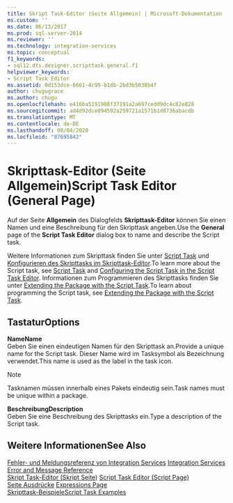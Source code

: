 ```yaml
---
title: Skript Task-Editor (Seite Allgemein) | Microsoft-Dokumentation
ms.custom: ''
ms.date: 06/13/2017
ms.prod: sql-server-2014
ms.reviewer: ''
ms.technology: integration-services
ms.topic: conceptual
f1_keywords:
- sql12.dts.designer.scripttask.general.f1
helpviewer_keywords:
- Script Task Editor
ms.assetid: 0d153dce-6661-4c99-b1db-2bd3b5038b4f
author: chugugrace
ms.author: chugu
ms.openlocfilehash: e416ba5191908f37191a2a697cedd9dc4c82e828
ms.sourcegitcommit: ad4d92dce894592a259721a1571b1d8736abacdb
ms.translationtype: MT
ms.contentlocale: de-DE
ms.lasthandoff: 08/04/2020
ms.locfileid: "87695842"
---
```

# <a name="script-task-editor-general-page"></a><span data-ttu-id="f93da-102">Skripttask-Editor (Seite Allgemein)</span><span class="sxs-lookup"><span data-stu-id="f93da-102">Script Task Editor (General Page)</span></span>
  <span data-ttu-id="f93da-103">Auf der Seite **Allgemein** des Dialogfelds **Skripttask-Editor** können Sie einen Namen und eine Beschreibung für den Skripttask angeben.</span><span class="sxs-lookup"><span data-stu-id="f93da-103">Use the **General** page of the **Script Task Editor** dialog box to name and describe the Script task.</span></span>  
  
 <span data-ttu-id="f93da-104">Weitere Informationen zum Skripttask finden Sie unter [Script Task](control-flow/script-task.md) und [Konfigurieren des Skripttasks im Skripttask-Editor](extending-packages-scripting/task/configuring-the-script-task-in-the-script-task-editor.md).</span><span class="sxs-lookup"><span data-stu-id="f93da-104">To learn more about the Script task, see [Script Task](control-flow/script-task.md) and [Configuring the Script Task in the Script Task Editor](extending-packages-scripting/task/configuring-the-script-task-in-the-script-task-editor.md).</span></span> <span data-ttu-id="f93da-105">Informationen zum Programmieren des Skripttasks finden Sie unter [Extending the Package with the Script Task](extending-packages-scripting/task/extending-the-package-with-the-script-task.md).</span><span class="sxs-lookup"><span data-stu-id="f93da-105">To learn about programming the Script task, see [Extending the Package with the Script Task](extending-packages-scripting/task/extending-the-package-with-the-script-task.md).</span></span>  
  
## <a name="options"></a><span data-ttu-id="f93da-106">Tastatur</span><span class="sxs-lookup"><span data-stu-id="f93da-106">Options</span></span>  
 <span data-ttu-id="f93da-107">**Name**</span><span class="sxs-lookup"><span data-stu-id="f93da-107">**Name**</span></span>  
 <span data-ttu-id="f93da-108">Geben Sie einen eindeutigen Namen für den Skripttask an.</span><span class="sxs-lookup"><span data-stu-id="f93da-108">Provide a unique name for the Script task.</span></span> <span data-ttu-id="f93da-109">Dieser Name wird im Tasksymbol als Bezeichnung verwendet.</span><span class="sxs-lookup"><span data-stu-id="f93da-109">This name is used as the label in the task icon.</span></span>  
  
> [!NOTE]  
>  <span data-ttu-id="f93da-110">Tasknamen müssen innerhalb eines Pakets eindeutig sein.</span><span class="sxs-lookup"><span data-stu-id="f93da-110">Task names must be unique within a package.</span></span>  
  
 <span data-ttu-id="f93da-111">**Beschreibung**</span><span class="sxs-lookup"><span data-stu-id="f93da-111">**Description**</span></span>  
 <span data-ttu-id="f93da-112">Geben Sie eine Beschreibung des Skripttasks ein.</span><span class="sxs-lookup"><span data-stu-id="f93da-112">Type a description of the Script task.</span></span>  
  
## <a name="see-also"></a><span data-ttu-id="f93da-113">Weitere Informationen</span><span class="sxs-lookup"><span data-stu-id="f93da-113">See Also</span></span>  
 <span data-ttu-id="f93da-114">[Fehler- und Meldungsreferenz von Integration Services](../../2014/integration-services/integration-services-error-and-message-reference.md) </span><span class="sxs-lookup"><span data-stu-id="f93da-114">[Integration Services Error and Message Reference](../../2014/integration-services/integration-services-error-and-message-reference.md) </span></span>  
 <span data-ttu-id="f93da-115">[Skript Task-Editor &#40;Skript Seite&#41;](../../2014/integration-services/script-task-editor-script-page.md) </span><span class="sxs-lookup"><span data-stu-id="f93da-115">[Script Task Editor &#40;Script Page&#41;](../../2014/integration-services/script-task-editor-script-page.md) </span></span>  
 <span data-ttu-id="f93da-116">[Seite Ausdrücke](expressions/expressions-page.md) </span><span class="sxs-lookup"><span data-stu-id="f93da-116">[Expressions Page](expressions/expressions-page.md) </span></span>  
 [<span data-ttu-id="f93da-117">Skripttask-Beispiele</span><span class="sxs-lookup"><span data-stu-id="f93da-117">Script Task Examples</span></span>](extending-packages-scripting-task-examples/script-task-examples.md)  
  
  

